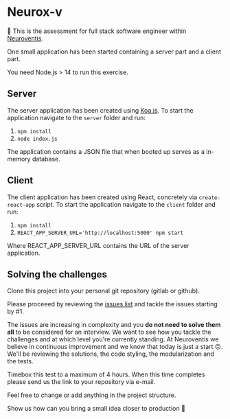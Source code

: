 # Neurox-v

👋 This is the assessment for full stack software engineer within [Neuroventis](https://neuroventis.care/).

One small application has been started containing a server part and a client part.

You need Node.js > 14 to run this exercise.


## Server
The server application has been created using [Koa.js](https://koajs.com/).
To start the application navigate to the `server` folder and run:

1. `npm install`
2. `node index.js`

The application contains a JSON file that when booted up serves as a in-memory database.

## Client

The client application has been created using React, concretely via `create-react-app` script.
To start the application navigate to the `client` folder and run:

1. `npm install`
2. `REACT_APP_SERVER_URL='http://localhost:5000' npm start`

Where REACT_APP_SERVER_URL contains the URL of the server application.

## Solving the challenges

Clone this project into your personal git repository (gitlab or github).

Please proceeed by reviewing the [issues list](https://gitlab.com/raymundo.vasquezruiz.epione/full-stack-test/-/issues) and tackle the issues starting by #1.

The issues are increasing in complexity and you **do not need to solve them all** to be considered for an interview. We want to see how you tackle the challenges and at which level you're currently standing. At Neuroventis we believe in continuous improvement and we know that today is just a start 🙃. We'll be reviewing the solutions, the code styling, the modularization and the tests.

Timebox this test to a maximum of 4 hours. When this time completes please send us the link to your repository via e-mail.

Feel free to change or add anything in the project structure.

Show us how can you bring a small idea closer to production 🚀
